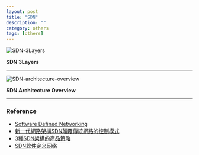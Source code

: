 ```yaml
---
layout: post
title: "SDN"
description: ""
category: others 
tags: [others]
---
```


![SDN-3Layers](http://upload.wikimedia.org/wikipedia/commons/0/0b/Sdn-3layers.gif)

**SDN 3Layers**

---

![SDN-architecture-overview](http://upload.wikimedia.org/wikipedia/commons/d/d0/SDN-architecture-overview.png)

**SDN Architecture Overview**

---

### Reference 
* [Software Defined Networking](http://en.wikipedia.org/wiki/Software-defined_networking)
* [新一代網路架構SDN顛覆傳統網路的控制模式](http://www.ithome.com.tw/node/77353)
* [3種SDN架構的產品策略](http://www.ithome.com.tw/node/77354)
* [SDN软件定义网络](http://www.h3c.com.cn/Solution/VAN/Home/Project_features/201303/778755_30004_0.htm)
